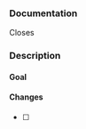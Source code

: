 ### Documentation

<!-- Link out to the issue this PR is closing -->

Closes 

### Description

#### Goal

<!-- Human readable description of the goal of this PR -->

#### Changes

<!-- List of changes this PR introduces --> 

- [ ] 
